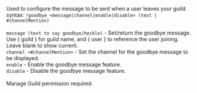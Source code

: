 Used to configure the message to be sent when a user leaves your guild.<br />
syntax: `!goodbye <message|channel|enable|disable> (text | #channelMention)`<br />
<br />
`message (text to say goodbye/heckle)` - Set/return the goodbye message. Use { guild } for guild name, and { user } to reference the user joining. Leave blank to show current.<br />
`channel <#channelMention>` - Set the channel for the goodbye message to be displayed.<br />
`enable` - Enable the goodbye message feature.<br />
`disable` - Disable the goodbye message feature.<br />
<br />
Manage Guild permission required.